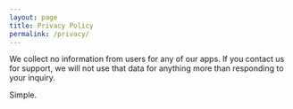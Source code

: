 ```yaml
---
layout: page
title: Privacy Policy
permalink: /privacy/
---
```


We collect no information from users for any of our apps. If you contact us for support, we will not use that data for anything more than responding to your inquiry.

Simple.
